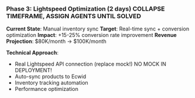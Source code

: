 ### **Phase 3: Lightspeed Optimization (2 days)** COLLAPSE TIMEFRAME, ASSIGN AGENTS UNTIL SOLVED

**Current State**: Manual inventory sync
**Target**: Real-time sync + conversion optimization
**Impact**: +15-25% conversion rate improvement
**Revenue Projection**: $80K/month → $100K/month

**Technical Approach**:

- Real Lightspeed API connection (replace mock!) NO MOCK IN DEPLOYMENT!
- Auto-sync products to Ecwid
- Inventory tracking automation
- Performance optimization
